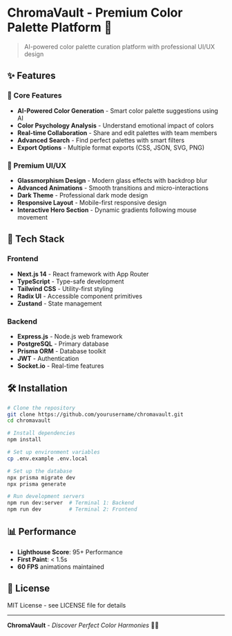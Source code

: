 # ChromaVault - Premium Color Palette Platform 🎨

> AI-powered color palette curation platform with professional UI/UX design

## ✨ Features

### 🎨 Core Features
- **AI-Powered Color Generation** - Smart color palette suggestions using AI
- **Color Psychology Analysis** - Understand emotional impact of colors
- **Real-time Collaboration** - Share and edit palettes with team members
- **Advanced Search** - Find perfect palettes with smart filters
- **Export Options** - Multiple format exports (CSS, JSON, SVG, PNG)

### 💎 Premium UI/UX
- **Glassmorphism Design** - Modern glass effects with backdrop blur
- **Advanced Animations** - Smooth transitions and micro-interactions
- **Dark Theme** - Professional dark mode design
- **Responsive Layout** - Mobile-first responsive design
- **Interactive Hero Section** - Dynamic gradients following mouse movement

## 🚀 Tech Stack

### Frontend
- **Next.js 14** - React framework with App Router
- **TypeScript** - Type-safe development
- **Tailwind CSS** - Utility-first styling
- **Radix UI** - Accessible component primitives
- **Zustand** - State management

### Backend
- **Express.js** - Node.js web framework
- **PostgreSQL** - Primary database
- **Prisma ORM** - Database toolkit
- **JWT** - Authentication
- **Socket.io** - Real-time features

## 🛠️ Installation

```bash
# Clone the repository
git clone https://github.com/yourusername/chromavault.git
cd chromavault

# Install dependencies
npm install

# Set up environment variables
cp .env.example .env.local

# Set up the database
npx prisma migrate dev
npx prisma generate

# Run development servers
npm run dev:server  # Terminal 1: Backend
npm run dev         # Terminal 2: Frontend
```

## 📊 Performance

- **Lighthouse Score**: 95+ Performance
- **First Paint**: < 1.5s
- **60 FPS** animations maintained

## 📄 License

MIT License - see LICENSE file for details

---

**ChromaVault** - *Discover Perfect Color Harmonies* 🎨✨
